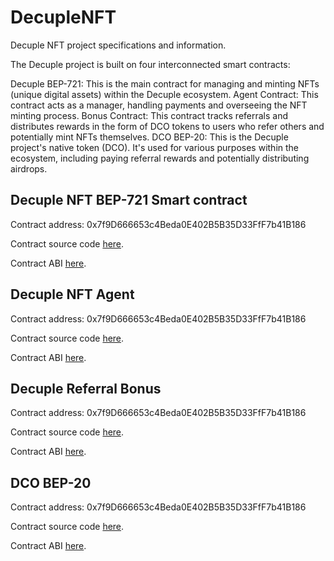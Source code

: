 # DecupleNFT
Decuple NFT project specifications and information.



The Decuple project is built on four interconnected smart contracts:

Decuple BEP-721: This is the main contract for managing and minting NFTs (unique digital assets) within the Decuple ecosystem.
Agent Contract: This contract acts as a manager, handling payments and overseeing the NFT minting process.
Bonus Contract: This contract tracks referrals and distributes rewards in the form of DCO tokens to users who refer others and potentially mint NFTs themselves.
DCO BEP-20: This is the Decuple project's native token (DCO). It's used for various purposes within the ecosystem, including paying referral rewards and potentially distributing airdrops.

<!-- 
Table of contents:
1. Decuple NFT BEP-721 Smart contract 
2. Decuple NFT Agent Smart contract 
3. Decuple NFT Bonus Smart contract 
4. DCO token BEP-20 Smart contract  -->


## Decuple NFT BEP-721 Smart contract 

Contract address: 0x7f9D666653c4Beda0E402B5B35D33FfF7b41B186


Contract source code [here](https://github.com/developer-decuple/DecupleNFT/blob/main/Smart%20Contract%20Source%20Code/DecupleNFTcontract.sol).


Contract ABI [here](https://github.com/developer-decuple/DecupleNFT/blob/main/ABI/NFT-ABI.txt).


## Decuple NFT Agent

Contract address: 0x7f9D666653c4Beda0E402B5B35D33FfF7b41B186


Contract source code [here](https://github.com/developer-decuple/DecupleNFT/blob/main/Smart%20Contract%20Source%20Code/DecupleAgentContract.sol).


Contract ABI [here](https://github.com/developer-decuple/DecupleNFT/blob/main/ABI/Agent-ABI.txt).



## Decuple Referral Bonus

Contract address: 0x7f9D666653c4Beda0E402B5B35D33FfF7b41B186


Contract source code [here](https://github.com/developer-decuple/DecupleNFT/blob/main/Smart%20Contract%20Source%20Code/DecupleBonus.sol).


Contract ABI [here](https://github.com/developer-decuple/DecupleNFT/blob/main/ABI/Bonus-ABI.txt).




## DCO BEP-20

Contract address: 0x7f9D666653c4Beda0E402B5B35D33FfF7b41B186


Contract source code [here](https://github.com/developer-decuple/DecupleNFT/blob/main/Smart%20Contract%20Source%20Code/DCO.sol).


Contract ABI [here](https://github.com/developer-decuple/DecupleNFT/blob/main/ABI/DCO-ABI.txt).
